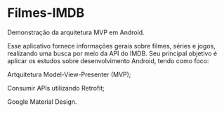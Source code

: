 # Filmes-IMDB
Demonstração da arquitetura MVP em Android.

Esse aplicativo fornece informações gerais sobre filmes, séries e jogos, realizando uma busca por meio da API do IMDB. Seu principal objetivo é aplicar os estudos sobre desenvolvimento Android, tendo como foco:

  Artquitetura Model-View-Presenter (MVP);
  
  Consumir APIs utilizando Retrofit;
  
  Google Material Design.
